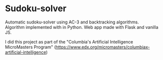 # Sudoku-solver
Automatic sudoku-solver using AC-3 and backtracking algorithms. 
Algorithm implemented with in Python. 
Web app made with Flask and vanilla JS. 

I did this project as part of the "Columbia's Artificial Intelligence MicroMasters Program" (https://www.edx.org/micromasters/columbiax-artificial-intelligence)
